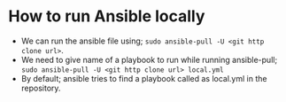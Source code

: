 # How to run Ansible locally

- We can run the ansible file using; `sudo ansible-pull -U <git http clone url>`.
- We need to give name of a playbook to run while running ansible-pull; `sudo ansible-pull -U <git http clone url> local.yml`
- By default; ansible tries to find a playbook called as local.yml in the repository.
